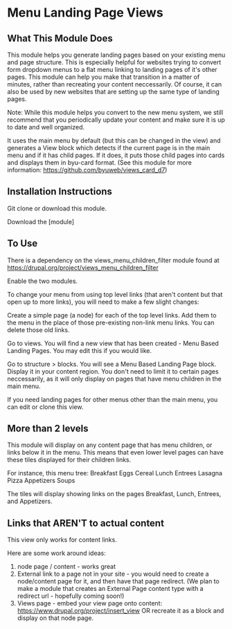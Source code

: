# Menu Landing Page Views

## What This Module Does
This module helps you generate landing pages based on your existing menu and page structure. 
This is especially helpful for websites trying to convert form dropdown menus to a flat menu 
linking to landing pages of it's other pages. This module can help you make that transition in a 
matter of minutes, rather than recreating your content neccessarily. Of course, it can also be used by new websites 
that are setting up the same type of landing pages.

Note: While this module helps you convert to the new menu system, we still recommend that you periodically update your content and make sure it is up to date and well organized.

It uses the main menu by default (but this can be changed in the view) and generates a View block which
detects if the current page is in the main menu and if it has child pages. If it does, it puts those child pages into cards and displays them in byu-card format. (See this module for more information: https://github.com/byuweb/views_card_d7)

## Installation Instructions
Git clone or download this module.

Download the [module]

## To Use
There is a dependency on the views_menu_children_filter module found at https://drupal.org/project/views_menu_children_filter

Enable the two modules.

To change your menu from using top level links (that aren't content
but that open up to more links), you will need to make a few slight changes:

Create a simple page (a node) for each of the top level links.
Add them to the menu in the place of those pre-existing non-link menu links. You can delete those old links.

Go to views. You will find a new view that has been created - Menu Based Landing Pages.
You may edit this if you would like.

Go to structure > blocks. You will see a Menu Based Landing Page block. Display it in your content region.
You don't need to limit it to certain pages neccessarily, as it will only display on pages that have menu children in the main menu.

If you need landing pages for other menus other than the main menu, you can edit or clone this view.

## More than 2 levels
This module will display on any content page that has menu children, or links below it in the menu.
This means that even lower level pages can have these tiles displayed for their children links.

For instance, this menu tree:
Breakfast
   Eggs
   Cereal
Lunch
   Entrees
       Lasagna
       Pizza
   Appetizers
        Soups

The tiles will display showing links on the pages Breakfast, Lunch, Entrees, and Appetizers.


## Links that AREN'T to actual content
This view only works for content links.

Here are some work around ideas:
1. node page / content - works great
2. External link to a page not in your site - you would need to create a node/content page for it, and then have that page redirect.
 (We plan to make a module that creates an External Page content type with a redirect url - hopefully coming soon!)
3. Views page    - embed your view page onto content: https://www.drupal.org/project/insert_view
            OR recreate it as a block and display on that node page.
